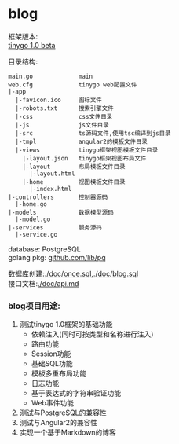 # blog
框架版本:  
[tinygo 1.0 beta](https://github.com/kdada/tinygo/tree/dev1.0)  
  
目录结构:  
```
main.go             main
web.cfg             tinygo web配置文件
|-app
  |-favicon.ico     图标文件
  |-robots.txt      搜索引擎文件
  |-css             css文件目录
  |-js              js文件目录
  |-src             ts源码文件,使用tsc编译到js目录
  |-tmpl            angular2的模板文件目录
  |-views           tinygo框架视图模板文件目录
    |-layout.json   tinygo框架视图布局文件
    |-layout        布局模板文件目录
      |-layout.html
    |-home          视图模板文件目录
      |-index.html
|-controllers       控制器源码
  |-home.go
|-models            数据模型源码
  |-model.go
|-services          服务源码
  |-service.go
```
  

database:   PostgreSQL  
golang pkg: [github.com/lib/pq](https://github.com/lib/pq)

数据库创建:[./doc/once.sql](doc/once.sql),[./doc/blog.sql](doc/blog.sql)  
接口文档:[./doc/api.md](doc/api.md)

### blog项目用途:  
1. 测试tinygo 1.0框架的基础功能  
    * 依赖注入(同时可按类型和名称进行注入)
    * 路由功能
    * Session功能
    * 基础SQL功能
    * 模板多重布局功能
    * 日志功能
    * 基于表达式的字符串验证功能
    * Web事件功能
2. 测试与PostgreSQL的兼容性
3. 测试与Angular2的兼容性
4. 实现一个基于Markdown的博客